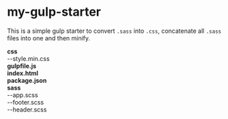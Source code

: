 # my-gulp-starter
This is a simple gulp starter to convert `.sass` into `.css`, concatenate all `.sass` files into one and then minify.

**css**<br>
--style.min.css<br>
**gulpfile.js**<br>
**index.html**<br>
**package.json**<br>
**sass**<br>
--app.scss<br>
--footer.scss<br>
--header.scss

